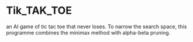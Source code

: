 # Tik_TAK_TOE
an AI game of tic tac toe that never loses. To narrow the search space, this programme combines the minimax method with alpha-beta pruning.

